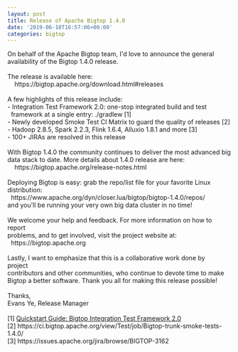 ```yaml
---
layout: post
title: Release of Apache Bigtop 1.4.0
date: '2019-06-18T16:57:06+00:00'
categories: bigtop
---
```

<div>On behalf of the Apache Bigtop team, I'd love to announce the general</div> 
  <div>availability of the Bigtop 1.4.0 release.</div> 
  <div><br /></div> 
  <div>The release is available here:</div> 
  <div>&nbsp; &nbsp; https://bigtop.apache.org/download.html#releases</div> 
  <div><br /></div> 
  <div>A few highlights of this release include:</div> 
  <div>- Integration Test Framework 2.0: one-stop integrated build and test</div> 
  <div>&nbsp; framework at a single entry: ./gradlew [1]</div> 
  <div>- Newly developed Smoke Test CI Matrix to guard the quality of releases [2]</div> 
  <div>- Hadoop 2.8.5, Spark 2.2.3, Flink 1.6.4, Alluxio 1.8.1 and more [3]</div> 
  <div>- 100+ JIRAs are resolved in this release</div> 
  <div><br /></div> 
  <div>With Bigtop 1.4.0 the community continues to deliver the most advanced big</div> 
  <div>data stack to date. More details about 1.4.0 release are here:</div> 
  <div>&nbsp; &nbsp; https://bigtop.apache.org/release-notes.html</div> 
  <div><br /></div> 
  <div>Deploying Bigtop is easy: grab the repo/list file for your favorite Linux</div> 
  <div>distribution:</div> 
  <div>&nbsp; https://www.apache.org/dyn/closer.lua/bigtop/bigtop-1.4.0/repos/</div> 
  <div>and you'll be running your very own big data cluster in no time!</div> 
  <div><br /></div> 
  <div>We welcome your help and feedback. For more information on how to report</div> 
  <div>problems, and to get involved, visit the project website at:</div> 
  <div>&nbsp; https://bigtop.apache.org</div> 
  <div><br /></div> 
  <div>Lastly, I want to emphasize that this is a collaborative work done by</div> 
  <div>project</div> 
  <div>contributors and other communities, who continue to devote time to make</div> 
  <div>Bigtop a better software. Thank you all for making this release possible!</div> 
  <div><br /></div> 
  <div>Thanks,</div> 
  <div>Evans Ye, Release Manager</div> 
  <div><br /></div> 
  <div>[1]&nbsp;<a href="https://cwiki.apache.org/confluence/display/BIGTOP/Quickstart+Guide%3A+Bigtop+Integration+Test+Framework+2.0">Quickstart Guide: Bigtop Integration Test Framework 2.0</a></div> 
  <div>[2] https://ci.bigtop.apache.org/view/Test/job/Bigtop-trunk-smoke-tests-1.4.0/</div> 
  <div>[3] https://issues.apache.org/jira/browse/BIGTOP-3162</div>
